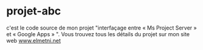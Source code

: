 # projet-abc
c'est le code source de mon projet "interfaçage entre « Ms Project Server » et « Google Apps » ".
Vous trouvez tous les détails du projet sur mon site web www.elmetni.net

